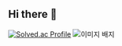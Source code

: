 ## Hi there 👋
[![Solved.ac Profile](http://mazassumnida.wtf/api/v2/generate_badge?boj=choe180115)](https://solved.ac/choe180115/)
<img src="https://tryhackme-badges.s3.amazonaws.com/a01039574485.png" alt="이미지 배지" />
